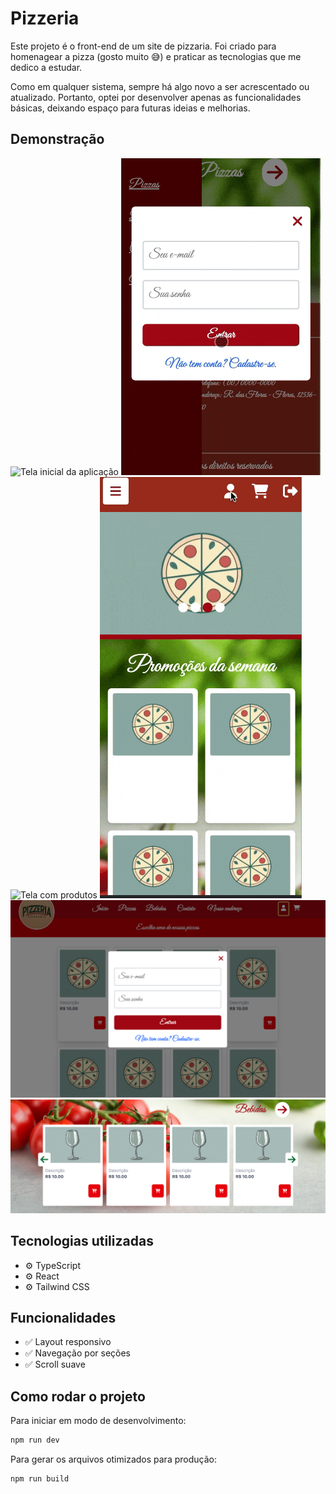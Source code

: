 # Pizzeria

Este projeto é o front-end de um site de pizzaria. 
Foi criado para homenagear a pizza (gosto muito 😅) e praticar as tecnologias que me dedico a estudar.

Como em qualquer sistema, sempre há algo novo a ser acrescentado ou atualizado. Portanto, optei por desenvolver apenas as funcionalidades básicas, deixando espaço para futuras ideias e melhorias.

## Demonstração

![Tela inicial da aplicação](./src/assets/inicial.gif)
![Tela de login para celular](./src/assets/login-mobile.gif)
![Tela com produtos](.src/assets/produtos.gif)
![Tela para o gerenciamento dos produtos](./src/assets/gerenciar.gif)
![Tela do formulário de login na versão desktop](./src/assets/formulario-login.png)
![Tela coma seção de bebidas na versão desktop](./src/assets/secao-bebidas.png)

## Tecnologias utilizadas

- ⚙️ TypeScript
- ⚙️ React
- ⚙️ Tailwind CSS

## Funcionalidades

- ✅ Layout responsivo
- ✅ Navegação por seções
- ✅ Scroll suave

## Como rodar o projeto

Para iniciar em modo de desenvolvimento:

```bash
npm run dev
```
Para gerar os arquivos otimizados para produção:

```bash
npm run build
```

